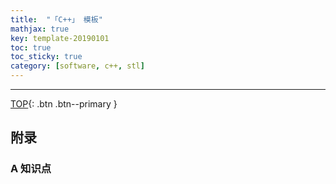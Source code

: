 ```yaml
---
title:  "「C++」 模板"
mathjax: true
key: template-20190101
toc: true
toc_sticky: true
category: [software, c++, stl]
---
```

<span id='head'></span>



-------------------  
[TOP](#head){: .btn .btn--primary }



## 附录
### A 知识点
